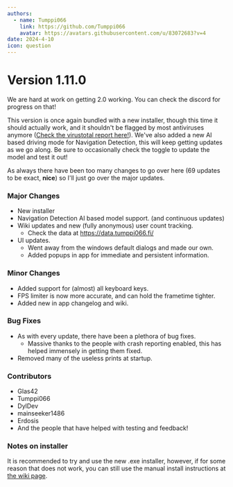 ```yaml
---
authors: 
  - name: Tumppi066
    link: https://github.com/Tumppi066
    avatar: https://avatars.githubusercontent.com/u/83072683?v=4
date: 2024-4-10
icon: question
---
```

# Version 1.11.0

We are hard at work on getting 2.0 working. You can check the discord for progress on that!

This version is once again bundled with a new installer, though this time it should actually work, and it shouldn't be flagged by most antiviruses anymore ([Check the virustotal report here!](https://www.virustotal.com/gui/file/a7bfa80aab2dd8692e598b930a18be8caa6d1e264a13d3ab21ac2bf58630b7a4?nocache=1)). We've also added a new AI based driving mode for Navigation Detection, this will keep getting updates as we go along. Be sure to occasionally check the toggle to update the model and test it out!

As always there have been too many changes to go over here (69 updates to be exact, **nice**) so I'll just go over the major updates.

### Major Changes
- New installer
- Navigation Detection AI based model support. (and continuous updates)
- Wiki updates and new (fully anonymous) user count tracking.
  - Check the data at https://data.tumppi066.fi/
- UI updates.
  - Went away from the windows default dialogs and made our own.
  - Added popups in app for immediate and persistent information.

### Minor Changes
- Added support for (almost) all keyboard keys.
- FPS limiter is now more accurate, and can hold the frametime tighter.
- Added new in app changelog and wiki.

### Bug Fixes
- As with every update, there have been a plethora of bug fixes.
	- Massive thanks to the people with crash reporting enabled, this has helped immensely in getting them fixed.
- Removed many of the useless prints at startup.

### Contributors
- Glas42
- Tumppi066
- DylDev
- mainseeker1486
- Erdosis
- And the people that have helped with testing and feedback!

### Notes on installer
It is recommended to try and use the new .exe installer, however, if for some reason that does not work, you can still use the manual install instructions at [the wiki page](https://wiki.ets2la.com/tutorials/installation/#manual-installation).